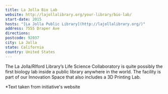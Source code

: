 ```yaml
---
title: La Jolla Bio Lab
website: http://lajollalibrary.org/your-library/bio-lab/
start-date: 2015
hosts: "[La Jolla Public Library](http://lajollalibrary.org/)"
address: 7555 Draper Ave
directions:
postcode: 92037
city: La Jolla
state: California
country: United States
---
```


The La Jolla/RIford Library’s Life Science Collaboratory is quite possibly the first biology lab inside a public library anywhere in the world. The facility is part of our Innovation Space that also includes a 3D Printing Lab.


\*Text taken from initiative's website
